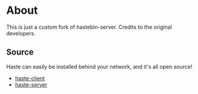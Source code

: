 # About
This is just a custom fork of hastebin-server.
Credits to the original developers.

## Source

Haste can easily be installed behind your network, and it's all open source!

* [haste-client](https://github.com/seejohnrun/haste-client)
* [haste-server](https://github.com/seejohnrun/haste-server)